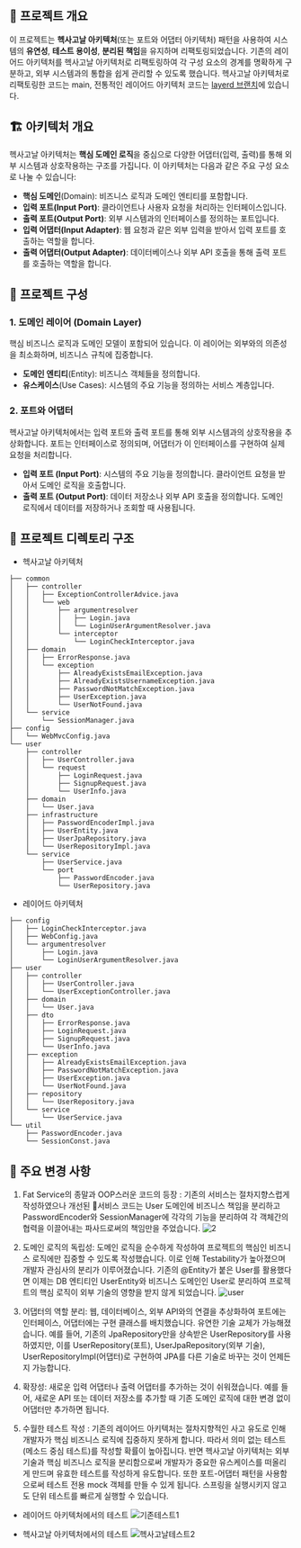 ## 🎯 프로젝트 개요

이 프로젝트는 **헥사고날 아키텍처**(또는 포트와 어댑터 아키텍처) 패턴을 사용하여 시스템의 **유연성**, **테스트 용이성**, **분리된 책임**을 유지하며 리팩토링되었습니다. 기존의 레이어드 아키텍처를 헥사고날 아키텍처로 리팩토링하여 각 구성 요소의 경계를 명확하게 구분하고, 외부 시스템과의 통합을 쉽게 관리할 수 있도록 했습니다.
헥사고날 아키텍처로 리팩토링한 코드는 main, 전통적인 레이어드 아키텍처 코드는 [layerd 브랜치](https://github.com/hyukjunkim1116/spring-hexagonal/tree/layerd)에 있습니다.

## 🏗️ 아키텍처 개요

헥사고날 아키텍처는 **핵심 도메인 로직**을 중심으로 다양한 어댑터(입력, 출력)를 통해 외부 시스템과 상호작용하는 구조를 가집니다. 이 아키텍처는 다음과 같은 주요 구성 요소로 나눌 수 있습니다:

- **핵심 도메인**(Domain): 비즈니스 로직과 도메인 엔티티를 포함합니다.
- **입력 포트(Input Port)**: 클라이언트나 사용자 요청을 처리하는 인터페이스입니다.
- **출력 포트(Output Port)**: 외부 시스템과의 인터페이스를 정의하는 포트입니다.
- **입력 어댑터(Input Adapter)**: 웹 요청과 같은 외부 입력을 받아서 입력 포트를 호출하는 역할을 합니다.
- **출력 어댑터(Output Adapter)**: 데이터베이스나 외부 API 호출을 통해 출력 포트를 호출하는 역할을 합니다.

## 🔧 프로젝트 구성

### 1. **도메인 레이어 (Domain Layer)**

핵심 비즈니스 로직과 도메인 모델이 포함되어 있습니다. 이 레이어는 외부와의 의존성을 최소화하며, 비즈니스 규칙에 집중합니다.  
- **도메인 엔티티**(Entity): 비즈니스 객체들을 정의합니다.
- **유스케이스**(Use Cases): 시스템의 주요 기능을 정의하는 서비스 계층입니다.

### 2. **포트와 어댑터**

헥사고날 아키텍처에서는 입력 포트와 출력 포트를 통해 외부 시스템과의 상호작용을 추상화합니다. 포트는 인터페이스로 정의되며, 어댑터가 이 인터페이스를 구현하여 실제 요청을 처리합니다.

- **입력 포트 (Input Port)**: 시스템의 주요 기능을 정의합니다. 클라이언트 요청을 받아서 도메인 로직을 호출합니다.
- **출력 포트 (Output Port)**: 데이터 저장소나 외부 API 호출을 정의합니다. 도메인 로직에서 데이터를 저장하거나 조회할 때 사용됩니다.

## 📂 프로젝트 디렉토리 구조

- 헥사고날 아키텍처

```
├── common
│   ├── controller
│   │   ├── ExceptionControllerAdvice.java
│   │   └── web
│   │       ├── argumentresolver
│   │       │   ├── Login.java
│   │       │   └── LoginUserArgumentResolver.java
│   │       └── interceptor
│   │           └── LoginCheckInterceptor.java
│   ├── domain
│   │   ├── ErrorResponse.java
│   │   └── exception
│   │       ├── AlreadyExistsEmailException.java
│   │       ├── AlreadyExistsUsernameException.java
│   │       ├── PasswordNotMatchException.java
│   │       ├── UserException.java
│   │       └── UserNotFound.java
│   └── service
│       └── SessionManager.java
├── config
│   └── WebMvcConfig.java
└── user
    ├── controller
    │   ├── UserController.java
    │   └── request
    │       ├── LoginRequest.java
    │       ├── SignupRequest.java
    │       └── UserInfo.java
    ├── domain
    │   └── User.java
    ├── infrastructure
    │   ├── PasswordEncoderImpl.java
    │   ├── UserEntity.java
    │   ├── UserJpaRepository.java
    │   └── UserRepositoryImpl.java
    └── service
        ├── UserService.java
        └── port
            ├── PasswordEncoder.java
            └── UserRepository.java
```

- 레이어드 아키텍처

```
├── config
│   ├── LoginCheckInterceptor.java
│   ├── WebConfig.java
│   └── argumentresolver
│       ├── Login.java
│       └── LoginUserArgumentResolver.java
├── user
│   ├── controller
│   │   ├── UserController.java
│   │   └── UserExceptionController.java
│   ├── domain
│   │   └── User.java
│   ├── dto
│   │   ├── ErrorResponse.java
│   │   ├── LoginRequest.java
│   │   ├── SignupRequest.java
│   │   └── UserInfo.java
│   ├── exception
│   │   ├── AlreadyExistsEmailException.java
│   │   ├── PasswordNotMatchException.java
│   │   ├── UserException.java
│   │   └── UserNotFound.java
│   ├── repository
│   │   └── UserRepository.java
│   └── service
│       └── UserService.java
└── util
    ├── PasswordEncoder.java
    └── SessionConst.java
```

## 🔄 주요 변경 사항


1. Fat Service의 종말과 OOP스러운 코드의 등장 : 기존의 서비스는 절차지향스럽게 작성하였으나 개선된 서비스 코드는 User 도메인에 비즈니스 책임을 분리하고 PasswordEncoder와 SessionManager에 각각의 기능을 분리하여 각 객체간의 협력을 이끌어내는 파사드로써의 책임만을 주었습니다.
![2](https://github.com/user-attachments/assets/49b0df1f-df30-4316-ba42-7267cd715619)

2. 도메인 로직의 독립성: 도메인 로직을 순수하게 작성하여 프로젝트의 핵심인 비즈니스 로직에만 집중할 수 있도록 작성했습니다. 이로 인해 Testability가 높아졌으며 개발자 관심사의 분리가 이루어졌습니다.
기존의 @Entity가 붙은 User를 활용했다면 이제는 DB 엔티티인 UserEntity와 비즈니스 도메인인 User로 분리하여 프로젝트의 핵심 로직이 외부 기술의 영향을 받지 않게 되었습니다.
![user](https://github.com/user-attachments/assets/b8ac9082-e859-4532-b838-f667264ee26c)

3. 어댑터의 역할 분리: 웹, 데이터베이스, 외부 API와의 연결을 추상화하여 포트에는 인터페이스, 어댑터에는 구현 클래스를 배치했습니다. 유연한 기술 교체가 가능해졌습니다. 예를 들어, 기존의 JpaRepository만을 상속받은 UserRepository를 사용하였지만, 이를 UserRepository(포트), UserJpaRepository(외부 기술), UserRepositoryImpl(어댑터)로 구현하여 JPA를 다른 기술로 바꾸는 것이 언제든지 가능합니다.
   
4. 확장성: 새로운 입력 어댑터나 출력 어댑터를 추가하는 것이 쉬워졌습니다. 예를 들어, 새로운 API 또는 데이터 저장소를 추가할 때 기존 도메인 로직에 대한 변경 없이 어댑터만 추가하면 됩니다.

5. 수월한 테스트 작성 : 기존의 레이어드 아키텍처는 절차지향적인 사고 유도로 인해 개발자가 핵심 비즈니스 로직에 집중하지 못하게 합니다. 따라서 의미 없는 테스트(메소드 중심 테스트)를 작성할 확률이 높아집니다. 반면 헥사고날 아키텍처는 외부 기술과 핵심 비즈니스 로직을 분리함으로써 개발자가 중요한 유스케이스를 떠올리게 만드며 유효한 테스트를 작성하게 유도합니다. 또한 포트-어댑터 패턴을 사용함으로써 테스트 전용 mock 객체를 만들 수 있게 됩니다. 스프링을 실행시키지 않고도 단위 테스트를 빠르게 실행할 수 있습니다.

- 레이어드 아키텍처에서의 테스트
![기존테스트1](https://github.com/user-attachments/assets/1677b822-c39d-476b-b022-06e282588fc9)

- 헥사고날 아키텍처에서의 테스트 
![헥사고날테스트2](https://github.com/user-attachments/assets/1410dcf7-8708-4bd5-aa3b-48192c065fa6)

